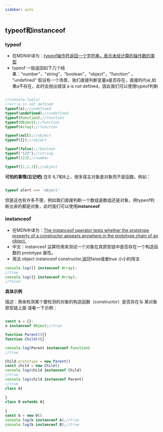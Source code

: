 ```yaml
---
sidebar: auto
---
```


## typeof和instanceof
### typeof
* 在MDN中译为：[typeof操作符返回一个字符串，表示未经计算的操作数的类型](https://developer.mozilla.org/zh-CN/docs/Web/JavaScript/Reference/Operators/typeof)
* typeof 一般返回如下几个结果："number"，"string"，"boolean"，"object"，"function" ， "undefined"
假设有一个场景，我们直接判断变量a是否存在，直接的if(a),如果a不存在，此时会抛出错误 a is not defined，因此我们可以使用typeof判断

```javascript

//console.log(a)
//err:a is not defined
typeof(a);//undefined
typeof(undefined);//undefined
typeof(Function);//function
typeof(Object);//function
typeof(Array);//function

typeof(null);//object
typeof({});//object

typeof(false);//boolean
typeof("123");//string
typeof(123);//number

typeof([1,2,3]);//object


```
**可怕的事情(忘记吧)**
在IE 6,7和8上，很多宿主对象是对象而不是函数。例如：
```javascript

typeof alert === 'object'

```


但是这也有许多不便，例如我们直接判断一个数组是数组还是对象，用typeof判断出来的都是对象，此时我们可以使用**instanceof**

### instanceof
* 在MDN中译为：[The instanceof operator tests whether the prototype property of a constructor appears anywhere in the prototype chain of an object.](https://developer.mozilla.org/en-US/docs/Web/JavaScript/Reference/Operators/instanceof)
* 中文：instanceof 运算符用来测试一个对象在其原型链中是否存在一个构造函数的 prototype 属性。
* 用法 object instanceof constructor,返回false或者true
小小的用法
```javascript
console.log([] instanceof Array);
//true
console.log({} instanceof Array);
//false

```

**具体示例**

描述：用来检测某个要检测的对象的构造函数（constructor）是否存在与 某对象 原型链上面
请看一下示例：

```javascript

const a = {};
a instanceof Object;//true

function Parent(){}
function Child(){}

console.log(Parent instanceof Function)
//true

Child.prototype = new Parent()
const child = new Child()
console.log(child instanceof Child)
//true
console.log(child instanceof Parent)
//true
class A{
	
}
class B extends A{
	
}
const b = new B()
console.log(b instanceof A);//true
console.log(b instanceof B);//true

```
